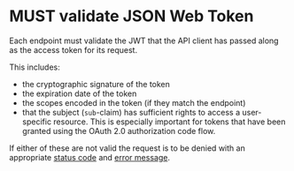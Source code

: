 # MUST validate JSON Web Token

Each endpoint must validate the JWT that the API client has passed along as the access token for its request.

This includes:

- the cryptographic signature of the token
- the expiration date of the token
- the scopes encoded in the token (if they match the endpoint)
- that the subject (`sub`-claim) has sufficient rights to access a user-specific resource. This is especially important for tokens that have been granted using the OAuth 2.0 authorization code flow.

If either of these are not valid the request is to be denied with an appropriate [status code](../../../http/README.md#status-codes) and [error message](../../../errors/README.md#error-handling).
